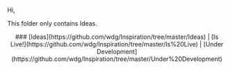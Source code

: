 Hi,

This folder only contains Ideas.

<center>
### [Ideas](https://github.com/wdg/Inspiration/tree/master/Ideas) | [Is Live!](https://github.com/wdg/Inspiration/tree/master/Is%20Live) | [Under Development](https://github.com/wdg/Inspiration/tree/master/Under%20Development)
</center>